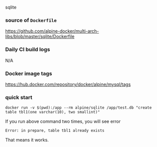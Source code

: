 sqlite

### source of `Dockerfile`

https://github.com/alpine-docker/multi-arch-libs/blob/master/sqlite/Dockerfile

### Daily CI build logs

N/A

### Docker image tags

https://hub.docker.com/repository/docker/alpine/mysql/tags


### quick start

```
docker run -v $(pwd):/app --rm alpine/sqlite /app/test.db "create table tbl1(one varchar(10), two smallint)"
```

If you run above command two times, you will see error
```
Error: in prepare, table tbl1 already exists
```
That means it works.
